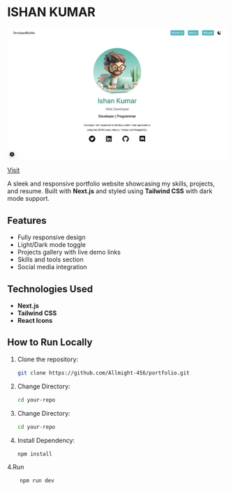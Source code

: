 # ISHAN KUMAR

![Site Preview](./public/site_image.png)

[Visit](https://your-live-site-link.com](https://ishan-kumar.netlify.app))

A sleek and responsive portfolio website showcasing my skills, projects, and resume. Built with **Next.js** and styled using **Tailwind CSS** with dark mode support.

## Features
- Fully responsive design
- Light/Dark mode toggle
- Projects gallery with live demo links
- Skills and tools section
- Social media integration



## Technologies Used
- **Next.js**
- **Tailwind CSS**
- **React Icons**

## How to Run Locally
1. Clone the repository:
   ```bash
   git clone https://github.com/Allmight-456/portfolio.git
2. Change Directory:
   ```bash
   cd your-repo
2. Change Directory:
   ```bash
   cd your-repo
3. Install Dependency:
   ```bash
   npm install
4.Run
   ```bash
       npm run dev
